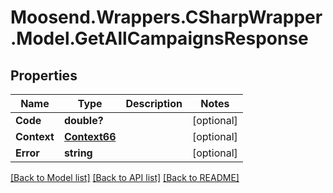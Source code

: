 # Moosend.Wrappers.CSharpWrapper.Model.GetAllCampaignsResponse
## Properties

Name | Type | Description | Notes
------------ | ------------- | ------------- | -------------
**Code** | **double?** |  | [optional] 
**Context** | [**Context66**](Context66.md) |  | [optional] 
**Error** | **string** |  | [optional] 

[[Back to Model list]](../README.md#documentation-for-models) [[Back to API list]](../README.md#documentation-for-api-endpoints) [[Back to README]](../README.md)


